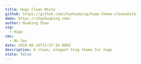 ```yaml
---
title: Hugo Clean White
github: https://github.com/zhaohuabing/hugo-theme-cleanwhite
demo: https://zhaohuabing.com/
author: Huabing Zhao
ssg:
  - Hugo
cms:
  - No Cms
date: 2018-06-16T13:57:14.000Z
description: A clean, elegant blog theme for hugo
stale: false
---
```

